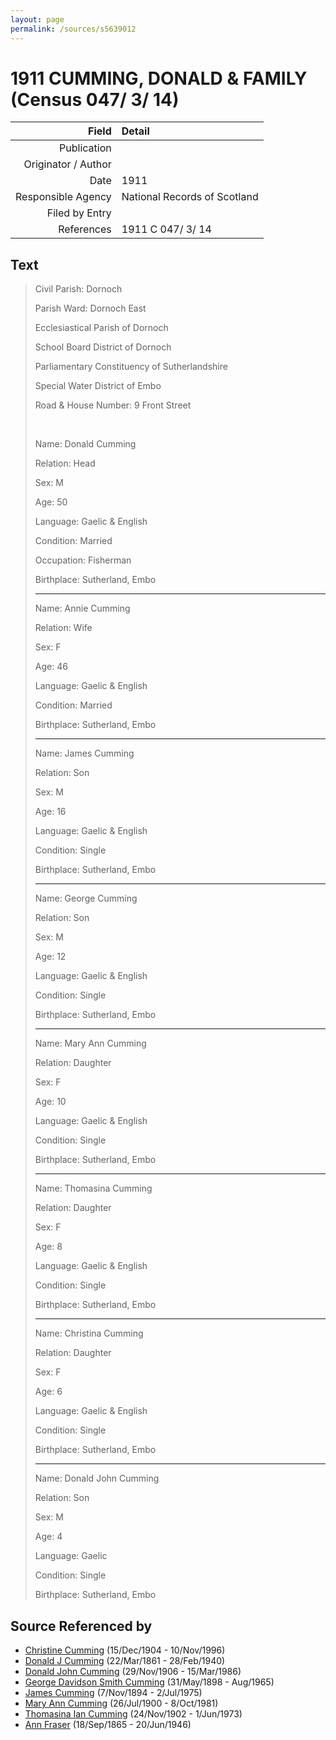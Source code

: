 ```yaml
---
layout: page
permalink: /sources/s5639012
---
```


# 1911 CUMMING, DONALD & FAMILY (Census 047/ 3/ 14)

Field | Detail
---:|:---
Publication | 
Originator / Author | 
Date | 1911
Responsible Agency | National Records of Scotland
Filed by Entry | 
References | 1911 C 047/ 3/ 14

## Text

> Civil Parish: Dornoch
>
> Parish Ward: Dornoch East
>
> Ecclesiastical Parish of Dornoch
>
> School Board District of Dornoch
>
> Parliamentary Constituency of Sutherlandshire
>
> Special Water District of Embo
>
> Road & House Number: 9 Front Street
>
> <br/>
>
> Name: Donald Cumming
>
> Relation: Head
>
> Sex: M
>
> Age: 50
>
> Language: Gaelic & English
>
> Condition: Married
>
> Occupation: Fisherman
>
> Birthplace: Sutherland, Embo
>
> ---
>
> Name: Annie Cumming
>
> Relation: Wife
>
> Sex: F
>
> Age: 46
>
> Language: Gaelic & English
>
> Condition: Married
>
> Birthplace: Sutherland, Embo
>
> ---
>
> Name: James Cumming
>
> Relation: Son
>
> Sex: M
>
> Age: 16
>
> Language: Gaelic & English
>
> Condition: Single
>
> Birthplace: Sutherland, Embo
>
> ---
>
> Name: George Cumming
>
> Relation: Son
>
> Sex: M
>
> Age: 12
>
> Language: Gaelic & English
>
> Condition: Single
>
> Birthplace: Sutherland, Embo
>
> ---
>
> Name: Mary Ann Cumming
>
> Relation: Daughter
>
> Sex: F
>
> Age: 10
>
> Language: Gaelic & English
>
> Condition: Single
>
> Birthplace: Sutherland, Embo
>
> ---
>
> Name: Thomasina Cumming
>
> Relation: Daughter
>
> Sex: F
>
> Age: 8
>
> Language: Gaelic & English
>
> Condition: Single
>
> Birthplace: Sutherland, Embo
>
> ---
>
> Name: Christina Cumming
>
> Relation: Daughter
>
> Sex: F
>
> Age: 6
>
> Language: Gaelic & English
>
> Condition: Single
>
> Birthplace: Sutherland, Embo
>
> ---
>
> Name: Donald John Cumming
>
> Relation: Son
>
> Sex: M
>
> Age: 4
>
> Language: Gaelic
>
> Condition: Single
>
> Birthplace: Sutherland, Embo
>

## Source Referenced by

* [Christine Cumming](../people/@24328630@-christine-cumming-b1904-12-15-d1996-11-10.md) (15/Dec/1904 - 10/Nov/1996)
* [Donald J Cumming](../people/@20465544@-donald-j-cumming-b1861-3-22-d1940-2-28.md) (22/Mar/1861 - 28/Feb/1940)
* [Donald John Cumming](../people/@22331378@-donald-john-cumming-b1906-11-29-d1986-3-15.md) (29/Nov/1906 - 15/Mar/1986)
* [George Davidson Smith Cumming](../people/@13773669@-george-davidson-smith-cumming-b1898-5-31-d1965-8.md) (31/May/1898 - Aug/1965)
* [James Cumming](../people/@492889@-james-cumming-b1894-11-7-d1975-7-2.md) (7/Nov/1894 - 2/Jul/1975)
* [Mary Ann Cumming](../people/@48241984@-mary-ann-cumming-b1900-7-26-d1981-10-8.md) (26/Jul/1900 - 8/Oct/1981)
* [Thomasina Ian Cumming](../people/@92241152@-thomasina-ian-cumming-b1902-11-24-d1973-6-1.md) (24/Nov/1902 - 1/Jun/1973)
* [Ann Fraser](../people/@70425788@-ann-fraser-b1865-9-18-d1946-6-20.md) (18/Sep/1865 - 20/Jun/1946)
